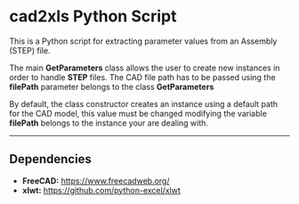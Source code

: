 # cad2xls Python Script
This is a Python script for extracting parameter values from an Assembly (STEP)
file.

The main **GetParameters** class allows the user to create new instances in order to handle
**STEP** files. The CAD file path has to be passed using the **filePath** parameter
belongs to the class **GetParameters**

By default, the class constructor creates an instance using a default path for the
CAD model, this value must be changed modifying the variable **filePath** belongs to
the instance your are dealing with.

---

## Dependencies
* **FreeCAD:** https://www.freecadweb.org/
* **xlwt:** https://github.com/python-excel/xlwt
